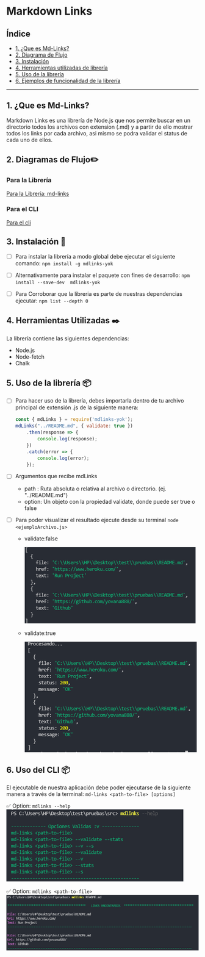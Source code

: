 # Markdown Links

## Índice

* [1. ¿Que es Md-Links?](#1-que-es-md-links)
* [2. Diagrama de Flujo](#2-diagrama-de-flujo)
* [3. Instalación](#3-instalación)
* [4. Herramientas utilizadas de librería](#4-herramientas-utilizadas)
* [5. Uso de la librería](#5-uso-de-la-librería)
* [6. Ejemplos de funcionalidad de la librería](#5-ejemplos-de-funcionalidad-de-la-librería)

***

## 1. ¿Que es Md-Links?

Markdown Links es una librería de Node.js que nos permite buscar en un directorio todos los archivos con extension (.md) y a partir de ello mostrar todos los links por cada archivo, asi mismo se podra validar el status de cada uno de ellos.

## 2. Diagramas de Flujo:pencil2:

   ### Para la Librería
   [Para la Librería: md-links](src/img/md_links.jpg)

   ### Para el CLI
   [Para el cli](src/img/cli.jpg)

## 3. Instalación :rocket:

- [ ] Para instalar la librería a modo global debe ejecutar el siguiente comando: `npm install -g mdlinks-yok`

- [ ] Alternativamente para instalar el paquete con fines de desarrollo: `npm install --save-dev  mdlinks-yok`

- [ ] Para Corroborar que la libreria es parte de nuestras dependencias ejecutar: `npm list --depth 0`

## 4. Herramientas Utilizadas 	:black_nib:

La librería contiene las siguientes dependencias:
* Node.js
* Node-fetch
* Chalk

## 5. Uso de la librería :package:

- [ ] Para hacer uso de la librería, debes importarla dentro de tu archivo principal de extensión .js de la siguiente manera:
    ```js
    const { mdLinks } = require('mdlinks-yok');
    mdLinks("../README.md", { validate: true })
        .then(response => {
            console.log(response);
        })
        .catch(error => {
            console.log(error);
        });
    ```

- [ ] Argumentos que recibe mdLinks
    - path : Ruta absoluta o relativa al archivo o directorio. (ej. "../README.md")
    - option: Un objeto con la propiedad validate, donde puede ser true o false 

- [ ] Para poder visualizar el resultado ejecute desde su terminal `node <ejemploArchivo.js>` 
    - validate:false

      ![resultApiFalse](src/img/resultApiFalse.png)

    - validate:true

      ![resultApiTrue](src/img/resultApiTrue.png)

## 6. Uso del CLI :package:
  El ejecutable de nuestra aplicación debe poder ejecutarse de la siguiente manera a través de la terminal:
    `md-links <path-to-file> [options]`

  :white_check_mark:  Option: `mdlinks --help`
    ![helpCLI](src/img/clihelp.png)
  
  :white_check_mark:  Option: `mdlinks <path-to-file>`
    ![helpCLI](src/img/clipath.png)
